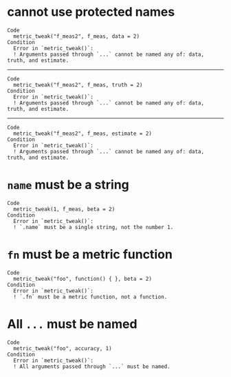 # cannot use protected names

    Code
      metric_tweak("f_meas2", f_meas, data = 2)
    Condition
      Error in `metric_tweak()`:
      ! Arguments passed through `...` cannot be named any of: data, truth, and estimate.

---

    Code
      metric_tweak("f_meas2", f_meas, truth = 2)
    Condition
      Error in `metric_tweak()`:
      ! Arguments passed through `...` cannot be named any of: data, truth, and estimate.

---

    Code
      metric_tweak("f_meas2", f_meas, estimate = 2)
    Condition
      Error in `metric_tweak()`:
      ! Arguments passed through `...` cannot be named any of: data, truth, and estimate.

# `name` must be a string

    Code
      metric_tweak(1, f_meas, beta = 2)
    Condition
      Error in `metric_tweak()`:
      ! `.name` must be a single string, not the number 1.

# `fn` must be a metric function

    Code
      metric_tweak("foo", function() { }, beta = 2)
    Condition
      Error in `metric_tweak()`:
      ! `.fn` must be a metric function, not a function.

# All `...` must be named

    Code
      metric_tweak("foo", accuracy, 1)
    Condition
      Error in `metric_tweak()`:
      ! All arguments passed through `...` must be named.

